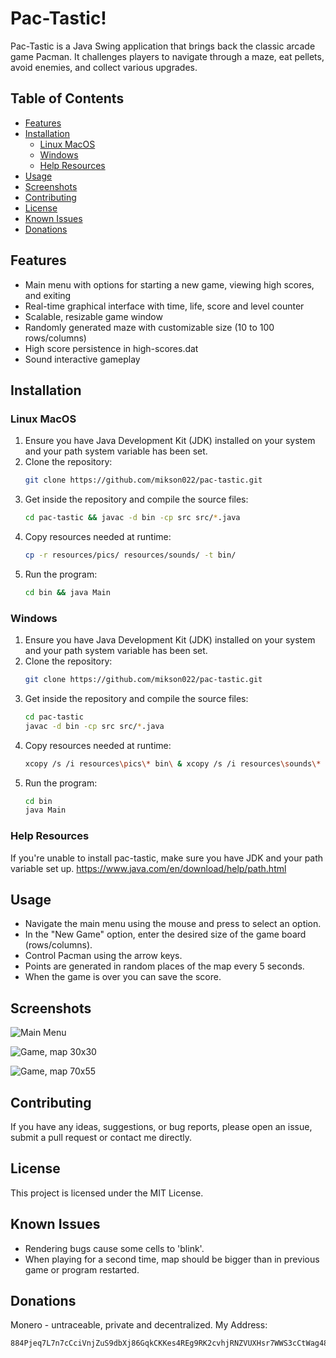 # Pac-Tastic!

Pac-Tastic is a Java Swing application that brings back the classic arcade game Pacman. 
It challenges players to navigate through a maze, eat pellets, avoid enemies, and collect various upgrades. 

## Table of Contents

- [Features](#features)
- [Installation](#installation)
  - [Linux MacOS](#linux-macos)
  - [Windows](#windows)
  - [Help Resources](#help-resources)
- [Usage](#usage)
- [Screenshots](#screenshots)
- [Contributing](#contributing)
- [License](#license)
- [Known Issues](#known-issues)
- [Donations](#donations)

## Features

- Main menu with options for starting a new game, viewing high scores, and exiting
- Real-time graphical interface with time, life, score and level counter
- Scalable, resizable game window 
- Randomly generated maze with customizable size (10 to 100 rows/columns)
- High score persistence in high-scores.dat
- Sound interactive gameplay

## Installation

### Linux MacOS

1. Ensure you have Java Development Kit (JDK) installed on your system and your path system variable has been set.
2. Clone the repository:
   ```bash
   git clone https://github.com/mikson022/pac-tastic.git
    ```
3. Get inside the repository and compile the source files:
    ```bash
    cd pac-tastic && javac -d bin -cp src src/*.java
    ```
4. Copy resources needed at runtime:
    ```bash
    cp -r resources/pics/ resources/sounds/ -t bin/
    ```
5. Run the program:
    ```bash
    cd bin && java Main
    ```

### Windows
1. Ensure you have Java Development Kit (JDK) installed on your system and your path system variable has been set.
2. Clone the repository:
   ```bash
   git clone https://github.com/mikson022/pac-tastic.git
    ```
3. Get inside the repository and compile the source files:
    ```bash
    cd pac-tastic
    javac -d bin -cp src src/*.java
    ```
4. Copy resources needed at runtime:
    ```bash
    xcopy /s /i resources\pics\* bin\ & xcopy /s /i resources\sounds\* bin\
    ```
5. Run the program:
    ```bash
    cd bin
    java Main
    ```
   
### Help Resources

If you're unable to install pac-tastic, make sure you have JDK and your path variable set up.
https://www.java.com/en/download/help/path.html

## Usage

- Navigate the main menu using the mouse and press to select an option.
- In the "New Game" option, enter the desired size of the game board (rows/columns).
- Control Pacman using the arrow keys.
- Points are generated in random places of the map every 5 seconds.
- When the game is over you can save the score.

## Screenshots

![Main Menu](screenshots/main-menu.png)

![Game, map 30x30](screenshots/30x30.png)

![Game, map 70x55](screenshots/70x55.png)

## Contributing

If you have any ideas, suggestions, or bug reports, please open an issue, submit a pull request or contact me directly.

## License

This project is licensed under the MIT License.

## Known Issues

- Rendering bugs cause some cells to 'blink'.
- When playing for a second time, map should be bigger than in previous game or program restarted.

## Donations
Monero - untraceable, private and decentralized.
  My Address:
```
884Pjeq7L7n7cCciVnjZuS9dbXj86GqkCKKes4REg9RK2cvhjRNZVUXHsr7WWS3cCtWag48N9ASJe5QzRoyWJM4VJEG7Gje
```




















